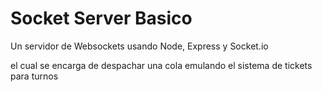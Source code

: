 # Socket Server Basico

Un servidor de Websockets usando Node, Express y Socket.io

el cual se encarga de despachar una cola emulando el sistema de tickets para turnos

